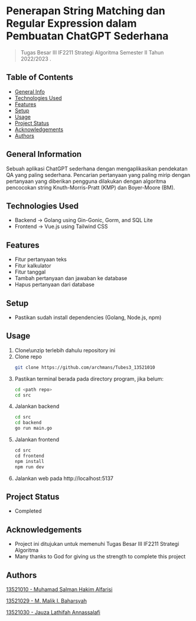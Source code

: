 # Penerapan String Matching dan Regular Expression dalam Pembuatan ChatGPT Sederhana
> Tugas Besar III IF2211 Strategi Algoritma Semester II Tahun 2022/2023
.

## Table of Contents
* [General Info](#general-information)
* [Technologies Used](#technologies-used)
* [Features](#features)
* [Setup](#setup)
* [Usage](#usage)
* [Project Status](#project-status)
* [Acknowledgements](#acknowledgements)
* [Authors](#authors)


## General Information
Sebuah aplikasi ChatGPT sederhana dengan mengaplikasikan pendekatan QA yang paling sederhana. Pencarian pertanyaan yang paling mirip dengan pertanyaan yang diberikan pengguna dilakukan dengan algoritma pencocokan string Knuth-Morris-Pratt (KMP) dan Boyer-Moore (BM).


## Technologies Used
- Backend -> Golang using Gin-Gonic, Gorm, and SQL Lite
- Frontend -> Vue.js using Tailwind CSS


## Features
- Fitur pertanyaan teks
- Fitur kalkulator
- Fitur tanggal
- Tambah pertanyaan dan jawaban ke database
- Hapus pertanyaan dari database


## Setup
- Pastikan sudah install dependencies (Golang, Node.js, npm)


## Usage

1. Clone\unzip terlebih dahulu repository ini
2. Clone repo
   ```sh
   git clone https://github.com/archmans/Tubes3_13521010
   ```
3. Pastikan terminal berada pada directory program, jika belum:
   ```sh
   cd <path repo>
   cd src
   ```
4. Jalankan backend
   ```sh
   cd src
   cd backend
   go run main.go
   ```
5. Jalankan frontend
   ```js
   cd src
   cd frontend
   npm install
   npm run dev
   ```
6. Jalankan web pada http://localhost:5137


## Project Status
- Completed


## Acknowledgements
- Project ini ditujukan untuk memenuhi Tugas Besar III IF2211 Strategi Algoritma
- Many thanks to God for giving us the strength to complete this project


## Authors
   [13521010 - Muhamad Salman Hakim Alfarisi](https://github.com/archmans)
   
   [13521029 - M. Malik I. Baharsyah](https://github.com/malikbaharsyah)

   [13521030 - Jauza Lathifah Annassalafi](https://github.com/lostgirrlll)